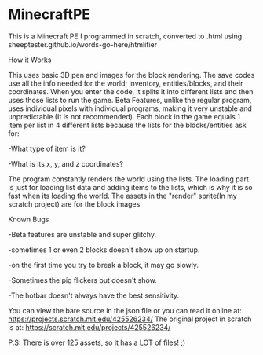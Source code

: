 # MinecraftPE
This is a Minecraft PE I programmed in scratch, converted to .html using sheeptester.github.io/words-go-here/htmlifier

How it Works

This uses basic 3D pen and images for the block rendering. The save codes use all the info needed for the world; inventory, entities/blocks, and their coordinates. When you enter the code, it splits it into different lists and then uses those lists to run the game. Beta Features, unlike the regular program, uses individual pixels with individual programs, making it very unstable and unpredictable (It is not recommended). Each block in the game equals 1 item per list in 4 different lists because the lists for the blocks/entities ask for:

-What type of item is it?

-What is its x, y, and z coordinates?

The program constantly renders the world using the lists. The loading part is just for loading list data and adding items to the lists, which is why it is so fast when its loading the world. The assets in the "render" sprite(In my scratch project) are for the block images.

Known Bugs

-Beta features are unstable and super glitchy.

-sometimes 1 or even 2 blocks doesn't show up on startup.

-on the first time you try to break a block, it may go slowly.

-Sometimes the pig flickers but doesn't show.

-The hotbar doesn't always have the best sensitivity.

You can view the bare source in the json file or you can read it online at: https://projects.scratch.mit.edu/425526234/
The original project in scratch is at: https://scratch.mit.edu/projects/425526234/

P.S: There is over 125 assets, so it has a LOT of files! ;)

